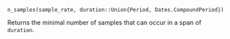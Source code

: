 ```
n_samples(sample_rate, duration::Union{Period, Dates.CompoundPeriod})
```

Returns the minimal number of samples that can occur in a span of `duration`.
